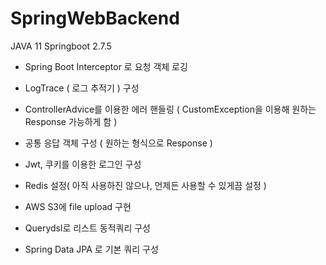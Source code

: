 # SpringWebBackend
JAVA 11
Springboot 2.7.5


- Spring Boot Interceptor 로 요청 객체 로깅

- LogTrace ( 로그 추적기 ) 구성

- ControllerAdvice를 이용한 에러 핸들링 ( CustomException을 이용해 원하는 Response 가능하게 함 )

- 공통 응답 객체 구성 ( 원하는 형식으로 Response )

- Jwt, 쿠키를 이용한 로그인 구성

- Redis 설정( 아직 사용하진 않으나, 언제든 사용할 수 있게끔 설정 )

- AWS S3에 file upload 구현

- Querydsl로 리스트 동적쿼리 구성

- Spring Data JPA 로 기본 쿼리 구성
